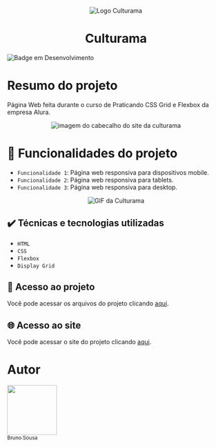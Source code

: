 <div align="center"> 
  
 ![Logo Culturama](https://github.com/brunornsousa92/culturama/assets/17336588/cfc135c7-2f9b-4e81-87cd-c7e21f49909c) <br> 
 # Culturama
  
</div>

![Badge em Desenvolvimento](https://img.shields.io/badge/STATUS-FINALIZADO-blue)

# Resumo do projeto
Página Web feita durante o curso de Praticando CSS Grid e Flexbox da empresa Alura.

<div align="center"> 
  
![imagem do cabecalho do site da culturama](https://github.com/brunornsousa92/culturama/assets/17336588/afaa1410-531d-4654-9acd-e0569921bbe7)
  
</div>

# :hammer: Funcionalidades do projeto

- `Funcionalidade 1`: Página web responsiva para dispositivos mobile.
- `Funcionalidade 2`: Página web responsiva para tablets.
- `Funcionalidade 3`: Página web responsiva para desktop.

<div align="center">

![GIF da Culturama](https://github.com/brunornsousa92/culturama/assets/17336588/8bce4a86-6252-4bff-8998-3d74c8f2680b)

</div>

## ✔️ Técnicas e tecnologias utilizadas

- ``HTML``
- ``CSS``
- ``Flexbox``
- ``Display Grid``

## 📁 Acesso ao projeto
Você pode acessar os arquivos do projeto clicando [aqui](https://github.com/brunornsousa92/culturama).

## :globe_with_meridians: Acesso ao site
Você pode acessar o site do projeto clicando [aqui](https://culturama-xi-kohl.vercel.app).

# Autor

[<img src="https://avatars.githubusercontent.com/u/17336588?v=4" width=115><br><sub>Bruno Sousa</sub>](https://github.com/brunornsousa92)



